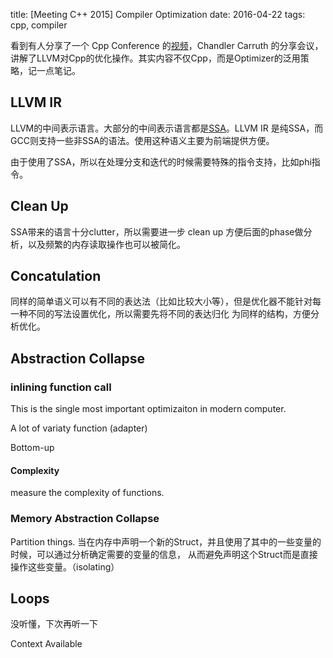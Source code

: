 title: [Meeting C++ 2015] Compiler Optimization
date: 2016-04-22
tags: cpp, compiler

看到有人分享了一个 Cpp Conference 的[视频](https://www.youtube.com/watch?v=FnGCDLhaxKU)，Chandler Carruth 的分享会议，
讲解了LLVM对Cpp的优化操作。其实内容不仅Cpp，而是Optimizer的泛用策略，记一点笔记。

## LLVM IR

LLVM的中间表示语言。大部分的中间表示语言都是[SSA](https://www.wikiwand.com/en/Static_single_assignment_form)。LLVM IR
是纯SSA，而GCC则支持一些非SSA的语法。使用这种语义主要为前端提供方便。

由于使用了SSA，所以在处理分支和迭代的时候需要特殊的指令支持，比如phi指令。

## Clean Up

SSA带来的语言十分clutter，所以需要进一步 clean up 方便后面的phase做分析，以及频繁的内存读取操作也可以被简化。

## Concatulation

同样的简单语义可以有不同的表达法（比如比较大小等），但是优化器不能针对每一种不同的写法设置优化，所以需要先将不同的表达归化
为同样的结构，方便分析优化。

## Abstraction Collapse

### inlining function call

This is the single most important optimizaiton in modern computer.

A lot of variaty function (adapter) 

Bottom-up 

#### Complexity 

measure the complexity of functions.

### Memory Abstraction Collapse

Partition things. 当在内存中声明一个新的Struct，并且使用了其中的一些变量的时候，可以通过分析确定需要的变量的信息，
从而避免声明这个Struct而是直接操作这些变量。（isolating）

## Loops

没听懂，下次再听一下







Context Available



